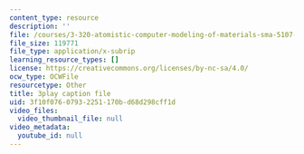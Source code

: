 ```yaml
---
content_type: resource
description: ''
file: /courses/3-320-atomistic-computer-modeling-of-materials-sma-5107-spring-2005/3f10f07607932251170bd68d298cff1d_LInWiab7q6Q.srt
file_size: 119771
file_type: application/x-subrip
learning_resource_types: []
license: https://creativecommons.org/licenses/by-nc-sa/4.0/
ocw_type: OCWFile
resourcetype: Other
title: 3play caption file
uid: 3f10f076-0793-2251-170b-d68d298cff1d
video_files:
  video_thumbnail_file: null
video_metadata:
  youtube_id: null
---
```

